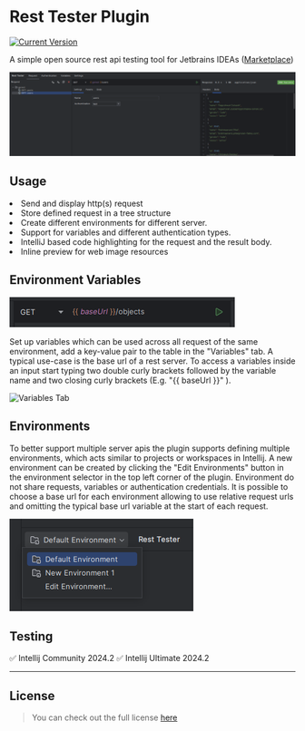 # Rest Tester Plugin

[![Current Version](https://img.shields.io/badge/version-1.5.2-green.svg)](https://github.com/ChargeIn/RestTester)

<!-- Plugin description -->
A simple open source rest api testing tool for Jetbrains
IDEAs ([Marketplace](https://plugins.jetbrains.com/plugin/20924-rest-tester))
<!-- Plugin description end -->

![Rest Tester Preview](https://github.com/ChargeIn/RestTester/blob/master/.github/demo.png)

## Usage

<li>Send and display http(s) request</li>
<li>Store defined request in a tree structure</li>
<li>Create different environments for different server.</li>
<li>Support for variables and different authentication types.</li>
<li>IntelliJ based code highlighting for the request and the result body.</li>
<li>Inline preview for web image resources</li>

## Environment Variables

![Variable Usage](https://github.com/ChargeIn/RestTester/blob/master/.github/variable-usage.png)

Set up variables which can be used across all request of the same environment, add a key-value pair to the table in the
"Variables" tab. A typical use-case is the base url of a rest server. To access a variables inside an input start typing
two double curly brackets followed by the variable name and two closing curly brackets (E.g. "{{ baseUrl }}" ).

![Variables Tab](https://github.com/ChargeIn/RestTester/blob/master/.github/variable-tab.png)

## Environments

To better support multiple server apis the plugin supports defining multiple environments, which
acts similar to projects or workspaces in Intellij. A new environment can be created by clicking the "Edit Environments"
button in the environment selector in the top left corner of the plugin. Environment do not share requests, variables or
authentication credentials. It is possible to choose a base url for each environment allowing to use relative request
urls and omitting the typical base url variable at the start of each request.

![Environment Selector](https://github.com/ChargeIn/RestTester/blob/master/.github/environment-selector.png)

## Testing

&#9989; Intellij Community 2024.2
&#9989; Intellij Ultimate 2024.2

---

## License

> You can check out the full license [here](https://github.com/ChargeIn/RestTester/blob/master/LICENSE)

